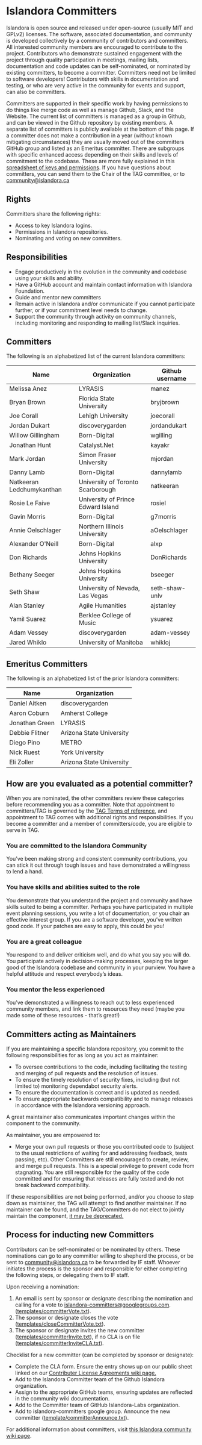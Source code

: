 # Islandora Committers

Islandora is open source and released under open-source (usually MIT and GPLv2) licenses. The software, associated documentation, and community is developed collectively by a community of contributors and committers. All interested community members are encouraged to contribute to the project. Contributors who demonstrate sustained engagement with the project through quality participation in meetings, mailing lists, documentation and code updates can be self-nominated, or nominated by existing committers, to become a committer. Committers need not be limited to software developers! Contributors with skills in documentation and testing, or who are very active in the community for events and support, can also be committers. 

Committers are supported in their specific work by having permissions to do things like merge code as well as manage Github, Slack, and the Website. The current list of committers is managed as a group in Github, and can be viewed in the Github repository by existing members. A separate list of committers is publicly available at the bottom of this page. If a committer does not make a contribution in a year (without known mitigating circumstances) they are usually moved out of the committers GitHub group and listed as an Emeritus committer. There are subgroups with specific enhanced access depending on their skills and levels of commitment to the codebase. These are more fully explained in this [spreadsheet of keys and permissions](https://docs.google.com/spreadsheets/d/1a7bmUkrXQ4iYyhsFbcuK0feI3f5-IjBHq9Z8wUSHmFw/edit?usp=sharing). If you have questions about committers, you can send them to the Chair of the TAG committee, or to community@islandora.ca


## Rights

Committers share the following rights:

* Access to key Islandora logins.
* Permissions in Islandora repositories. 
* Nominating and voting on new committers.


## Responsibilities

* Engage productively in the evolution in the community and codebase using your skills and ability.
* Have a GitHub account and maintain contact information with Islandora Foundation. 
* Guide and mentor new committers
* Remain active in Islandora and/or communicate if you cannot participate further, or if your commitment level needs to change. 
* Support the community through activity on community channels, including monitoring and responding to mailing list/Slack inquiries.


## Committers

The following is an alphabetized list of the current Islandora committers:

| Name                        | Organization                          | Github username |
|-----------------------------|---------------------------------------|----------------|
| Melissa Anez                | LYRASIS                               | manez          |
| Bryan Brown                 | Florida State University              | bryjbrown      |
| Joe Corall                  | Lehigh University                     | joecorall      |
| Jordan Dukart               | discoverygarden                       | jordandukart   |
| Willow Gillingham           | Born-Digital                          | wgilling       |
| Jonathan Hunt               | Catalyst.Net                          | kayakr         |
| Mark Jordan                 | Simon Fraser University               | mjordan        |
| Danny Lamb                  | Born-Digital                          | dannylamb      |
| Natkeeran Ledchumykanthan   | University of Toronto Scarborough     | natkeeran      |
| Rosie Le Faive              | University of Prince Edward Island    | rosiel         |
| Gavin Morris                | Born-Digital                          | g7morris       | 
| Annie Oelschlager           | Northern Illinois University          | aOelschlager   |
| Alexander O'Neill           | Born-Digital                          | alxp           |
| Don Richards                | Johns Hopkins University              | DonRichards    |
| Bethany Seeger              | Johns Hopkins University              | bseeger        |
| Seth Shaw                   | University of Nevada, Las Vegas       | seth-shaw-unlv |
| Alan Stanley                | Agile Humanities                      | ajstanley      |
| Yamil Suarez                | Berklee College of Music              | ysuarez        |
| Adam Vessey                 | discoverygarden                       | adam-vessey    |
| Jared Whiklo                | University of Manitoba                | whikloj        |


## Emeritus Committers

The following is an alphabetized list of the prior Islandora committers:

| Name                        | Organization                      |
|-----------------------------|-----------------------------------|
| Daniel Aitken               | discoverygarden                   |
| Aaron Coburn                | Amherst College                   |
| Jonathan Green              | LYRASIS                           |
| Debbie Flitner              | Arizona State University          |
| Diego Pino                  | METRO                             |
| Nick Ruest                  | York University                   |
| Eli Zoller                  | Arizona State University          |



## How are you evaluated as a potential committer? 

When you are nominated, the other committers review these categories before recommending you as a committer. Note that appointment to committers/TAG is governed by the [TAG Terms of reference](https://github.com/Islandora/islandora-community/wiki/Technical-Advisory-Group-Terms-of-Reference), and appointment to TAG comes with additional rights and responsibilities. If you become a committer and a member of committers/code, you are eligible to serve in TAG. 

### You are committed to the Islandora Community
You’ve been making strong and consistent community contributions, you can stick it out through tough issues and have demonstrated a willingness to lend a hand.

### You have skills and abilities suited to the role
You demonstrate that you understand the project and community and have skills suited to being a committer. Perhaps you have participated in multiple event planning sessions, you write a lot of documentation, or you chair an effective interest group. If you are a software developer, you’ve written good code. If your patches are easy to apply, this could be you!

### You are a great colleague
You respond to and deliver criticism well, and do what you say you will do. You participate actively in decision-making processes, keeping the larger good of the Islandora codebase and community in your purview. You have a helpful attitude and respect everybody’s ideas. 

### You mentor the less experienced
You’ve demonstrated a willingness to reach out to less experienced community members, and link them to resources they need (maybe you made some of these resources - that’s great!)

## Committers acting as Maintainers

If you are maintaining a specific Islandora repository, you commit to the following responsibilities for as long as you act as maintainer: 

* To oversee contributions to the code, including facilitating the testing and merging of pull requests and the resolution of issues. 
* To ensure the timely resolution of security fixes, including (but not limited to) monitoring  dependabot security alerts.
* To ensure the documentation is correct and is updated as needed.
* To ensure appropriate backwards compatibility and to manage releases in accordance with the Islandora versioning approach.

A great maintainer also communicates important changes within the component to the community.

As maintainer, you are empowered to:

* Merge your own pull requests or those you contributed code to (subject to the usual restrictions of waiting for and addressing feedback, tests passing, etc). Other Committers are still encouraged to create, review, and merge pull requests. This is a special privilege to prevent code from stagnating. You are still responsible for the quality of the code committed and for ensuring that releases are fully tested and do not break backward compatibility.

If these responsibilities are not being performed, and/or you choose to step down as maintainer, the TAG will attempt to find another maintainer. If no maintainer can be found, and the TAG/Committers do not elect to jointly maintain the component, [it may be deprecated.](https://docs.google.com/document/d/1jgpTRxJOsp-i9Ig32mV7bEo4nYnQpqyV-XmGr6XyxRI/edit#heading=h.qtkvngtd9weq) 

## Process for inducting new Committers

Contributors can be self-nominated or be nominated by others. These nominations can go to any committer willing to shepherd the process, or be sent to community@islandora.ca to be forwarded by IF staff. Whoever initiates the process is the sponsor and responsible for either completing the following steps, or delegating them to IF staff. 

Upon receiving a nomination: 

1. An email is sent by sponsor or designate describing the nomination and calling for a vote to islandora-committers@googlegroups.com. ([templates/committerVote.txt](https://raw.githubusercontent.com/Islandora/documentation/main/docs/contributing/templates/committerVote.txt)).
1. The sponsor or designate closes the vote ([templates/closeCommitterVote.txt](https://raw.githubusercontent.com/Islandora/documentation/main/docs/contributing/templates/closeCommitterVote.txt)).
1. The sponsor or designate invites the new committer ([templates/committerInvite.txt](https://raw.githubusercontent.com/Islandora/documentation/main/docs/contributing/templates/committerInvite.txt)), if no CLA is on file ([templates/committerInviteCLA.txt](https://raw.githubusercontent.com/Islandora/documentation/main/docs/contributing/templates/committerInviteCLA.txt)).

Checklist for a new committer (can be completed by sponsor or designate):

* Complete the CLA form. Ensure the entry shows up on our public sheet linked on our [Contributer License Agreements wiki page.](https://github.com/Islandora/islandora-community/wiki/Contributor-License-Agreements)
* Add to the Islandora Committer team of the Github Islandora organization.
* Assign to the appropriate GitHub teams, ensuring updates are reflected in the community wiki documentation. 
* Add to the Committer team of GitHub Islandora-Labs organization.
* Add to islandora-committers google group.
 Announce the new committer ([template/committerAnnounce.txt](https://raw.githubusercontent.com/Islandora/documentation/main/docs/contributing/templates/committerAnnounce.txt)).

For additional information about committers, visit [this Islandora community wiki page](https://github.com/Islandora/islandora-community/wiki/Islandora-Committers).
